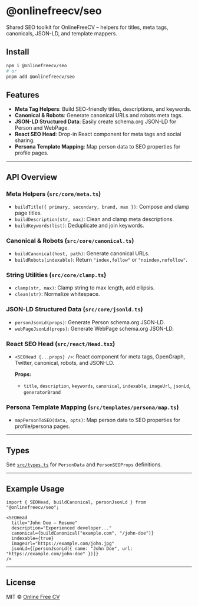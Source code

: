 # @onlinefreecv/seo

Shared SEO toolkit for OnlineFreeCV – helpers for titles, meta tags, canonicals, JSON-LD, and template mappers.

## Install

```bash
npm i @onlinefreecv/seo
# or
pnpm add @onlinefreecv/seo
```

## Features

- **Meta Tag Helpers**: Build SEO-friendly titles, descriptions, and keywords.
- **Canonical & Robots**: Generate canonical URLs and robots meta tags.
- **JSON-LD Structured Data**: Easily create schema.org JSON-LD for Person and WebPage.
- **React SEO Head**: Drop-in React component for meta tags and social sharing.
- **Persona Template Mapping**: Map person data to SEO properties for profile pages.

---

## API Overview

### Meta Helpers (`src/core/meta.ts`)

- `buildTitle({ primary, secondary, brand, max })`: Compose and clamp page titles.
- `buildDescription(str, max)`: Clean and clamp meta descriptions.
- `buildKeywords(list)`: Deduplicate and join keywords.

### Canonical & Robots (`src/core/canonical.ts`)

- `buildCanonical(host, path)`: Generate canonical URLs.
- `buildRobots(indexable)`: Return `"index,follow"` or `"noindex,nofollow"`.

### String Utilities (`src/core/clamp.ts`)

- `clamp(str, max)`: Clamp string to max length, add ellipsis.
- `clean(str)`: Normalize whitespace.

### JSON-LD Structured Data (`src/core/jsonld.ts`)

- `personJsonLd(props)`: Generate Person schema.org JSON-LD.
- `webPageJsonLd(props)`: Generate WebPage schema.org JSON-LD.

### React SEO Head (`src/react/Head.tsx`)

- `<SEOHead {...props} />`: React component for meta tags, OpenGraph, Twitter, canonical, robots, and JSON-LD.

  **Props:**
  - `title`, `description`, `keywords`, `canonical`, `indexable`, `imageUrl`, `jsonLd`, `generatorBrand`

### Persona Template Mapping (`src/templates/persona/map.ts`)

- `mapPersonToSEO(data, opts)`: Map person data to SEO properties for profile/persona pages.

---

## Types

See [`src/types.ts`](src/types.ts) for `PersonData` and `PersonSEOProps` definitions.

---

## Example Usage

```tsx
import { SEOHead, buildCanonical, personJsonLd } from "@onlinefreecv/seo";

<SEOHead
  title="John Doe – Resume"
  description="Experienced developer..."
  canonical={buildCanonical("example.com", "/john-doe")}
  indexable={true}
  imageUrl="https://example.com/john.jpg"
  jsonLd={[personJsonLd({ name: "John Doe", url: "https://example.com/john-doe" })]}
/>
```

---

## License

MIT © [Online Free CV](https://onlinefreecv.com)